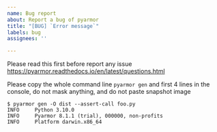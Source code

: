 ```yaml
---
name: Bug report
about: Report a bug of pyarmor
title: "[BUG] `Error message`"
labels: bug
assignees: ''

---
```


Please read this first before report any issue
https://pyarmor.readthedocs.io/en/latest/questions.html

Please copy the whole command line `pyarmor gen` and first 4 lines in the console, do not mask anything, and do not paste snapshot image

```
$ pyarmor gen -O dist --assert-call foo.py
INFO     Python 3.10.0
INFO     Pyarmor 8.1.1 (trial), 000000, non-profits
INFO     Platform darwin.x86_64

```
